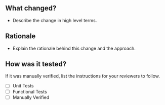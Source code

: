 ## What changed?
* Describe the change in high level terms.

## Rationale
* Explain the rationale behind this change and the approach.

## How was it tested?
If it was manually verified, list the instructions for your reviewers to follow.
- [ ] Unit Tests
- [ ] Functional Tests
- [ ] Manually Verified
